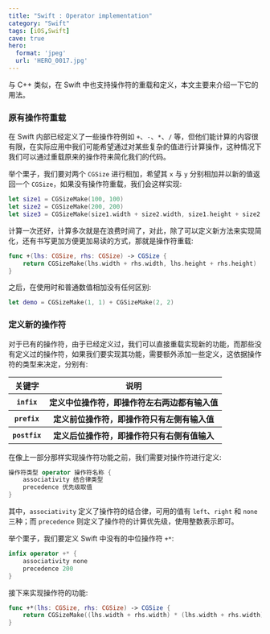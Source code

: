 ```yaml
---
title: "Swift : Operator implementation"
category: "Swift"
tags: [iOS,Swift]
cave: true
hero:
  format: 'jpeg'
  url: 'HERO_0017.jpg'
---
```

与 C++ 类似，在 Swift 中也支持操作符的重载和定义，本文主要来介绍一下它的用法。

### 原有操作符重载

在 Swift 内部已经定义了一些操作符例如 `+`、`-`、`*`、`/` 等，但他们能计算的内容很有限，在实际应用中我们可能希望通过对某些复杂的值进行计算操作，这种情况下我们可以通过重载原来的操作符来简化我们的代码。

举个栗子，我们要对两个 `CGSize` 进行相加，希望其 `x` 与 `y` 分别相加并以新的值返回一个 `CGSize`，如果没有操作符重载，我们会这样实现:

```swift
let size1 = CGSizeMake(100, 100)
let size2 = CGSizeMake(200, 200)
let size3 = CGSizeMake(size1.width + size2.width, size1.height + size2.height)
```


计算一次还好，计算多次就是在浪费时间了，对此，除了可以定义新方法来实现简化，还有书写更加方便更加易读的方式，那就是操作符重载:

```swift
func +(lhs: CGSize, rhs: CGSize) -> CGSize {
    return CGSizeMake(lhs.width + rhs.width, lhs.height + rhs.height)
}
```


之后，在使用时和普通数值相加没有任何区别:

```swift
let demo = CGSizeMake(1, 1) + CGSizeMake(2, 2)
```


### 定义新的操作符

对于已有的操作符，由于已经定义过，我们可以直接重载实现新的功能，而那些没有定义过的操作符，如果我们要实现其功能，需要额外添加一些定义，这依据操作符的类型来决定，分别有:


<table>
<tr><th>关键字</th><th>说明</th></tr>
<tr><th><code>infix</code></th><th>定义中位操作符，即操作符左右两边都有输入值</th></tr>
<tr><th><code>prefix</code></th><th>定义前位操作符，即操作符只有左侧有输入值</th></tr>
<tr><th><code>postfix</code></th><th>定义后位操作符，即操作符只有右侧有值输入</th></tr>
</table>


在像上一部分那样实现操作符功能之前，我们需要对操作符进行定义:

```swift
操作符类型 operator 操作符名称 {
	associativity 结合律类型
	precedence 优先级取值
}
```


其中，`associativity` 定义了操作符的结合律，可用的值有 `left­`、`right­` 和 `none­` 三种；而 `precedence` 则定义了操作符的计算优先级，使用整数表示即可。

举个栗子，我们要定义 Swift 中没有的中位操作符 `+*`:
```swift
infix operator +* {
    associativity none
    precedence 200
}
```

接下来实现操作符的功能:

```swift
func +*(lhs: CGSize, rhs: CGSize) -> CGSize {
    return CGSizeMake((lhs.width + rhs.width) * (lhs.width + rhs.width), (lhs.height + rhs.height) * (lhs.height + rhs.height))
}
```




